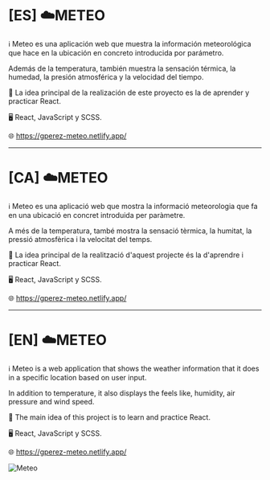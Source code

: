 # [ES] ☁️METEO

ℹ️ Meteo es una aplicación web que muestra la información meteorológica que hace en la ubicación en concreto introducida por parámetro. 

Además de la temperatura, también muestra la sensación térmica, la humedad, la presión atmosférica y la velocidad del tiempo.

🧠 La idea principal de la realización de este proyecto es la de aprender y practicar React.

🖥️ React, JavaScript y SCSS.

🌐 https://gperez-meteo.netlify.app/


---

# [CA] ☁️METEO

ℹ️ Meteo es una aplicació web que mostra la informació meteorologia que fa en una ubicació en concret introduida per paràmetre.

A més de la temperatura, també mostra la sensació tèrmica, la humitat, la pressió atmosfèrica i la velocitat del temps.

🧠 La idea principal de la realització d'aquest projecte és la d'aprendre i practicar React.

🖥️ React, JavaScript y SCSS.

🌐 https://gperez-meteo.netlify.app/


---

# [EN] ☁️METEO

ℹ️ Meteo is a web application that shows the weather information that it does in a specific location based on user input.

In addition to temperature, it also displays the feels like, humidity, air pressure and wind speed.

🧠 The main idea of this project is to learn and practice React.

🖥️ React, JavaScript y SCSS.

🌐 https://gperez-meteo.netlify.app/


![Meteo](https://user-images.githubusercontent.com/111184947/189367178-54814123-3f8a-428c-b7e1-20441db826a0.png)
